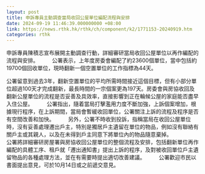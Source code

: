 ```yaml
---
layout: post
title: 申訴專員主動調查當局收回公屋單位編配流程與安排
date: 2024-09-19 11:46:39.000000000 +08:00
link: https://news.rthk.hk/rthk/ch/component/k2/1771153-20240919.htm
categories: rthk
---
```


申訴專員陳積志宣布展開主動調查行動，詳細審研當局收回公屋單位以再作編配的流程與安排。
　　 
公署表示，上年度房委會編配了約23600個單位，當中包括約19700個回收單位，現時翻新一個空置單位的工作指標為44天。

公署留意到過去3年，翻新空置單位的平均所需時間接近這個目標，但有小部分單位超過100天才完成翻新，最長時間的一宗個案更為197天。房委會與房協收回及翻新公屋單位的流程是否妥善及具效率，直接影響到正在輪候公屋的家庭能否盡早入住公屋。
　　 
公署指出，隨着當局打擊濫用力度不斷加強，上訴個案增加，根據現行程序，在上訴期間，當局會暫緩收回單位，公署關注上訴的流程及程序是否有空間改善和加快。
　　 
另外，公署不時收到投訴，指稱當局在收回公屋單位時，沒有妥善處理遷出戶主，特別是獨居戶主遺留在單位的物品，例如沒有聯絡有關戶主或其親人，以及在未得到戶主同意下將單位內的物品隨意棄掉。
　　       
公署將詳細審研房屋署與房協收回公屋單位的整個流程及安排，包括翻新單位再作編配的具體工序、租戶就「遷出通知書」提出上訴的程序，及對被收回單位戶主遺留物品的各種處理方法，並在有需要時提出適切改善建議。
　　 
公署歡迎市民以書面提出意見，可於10月14日或之前遞交意見。
